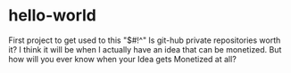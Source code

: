 # hello-world
First project to get used to this "$#!^"
Is git-hub private repositories worth it? I think it will be when I actually have an idea that can be monetized. But how will you ever know when your Idea gets Monetized at all?
